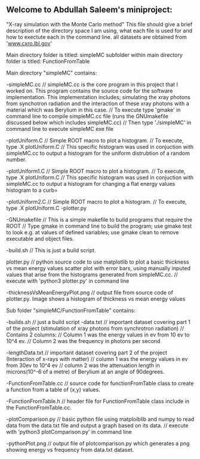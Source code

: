 ## Welcome to Abdullah Saleem's miniproject:
"X-ray simulation with the Monte Carlo method"
This file should give a brief description of the directory space I am using, what each file is used for and how to exectute each in the command line.
all datasets are obtained from 'www.cxro.lbl.gov'

Main directory folder is titled: simpleMC
subfolder within main directory folder is titled: FunctionFromTable

Main directory "simpleMC" contains:

-simpleMC.cc
// simpleMC.cc is the core program in this project that I worked on. This program contains the source code for the software implementation. This implementation includes; simulating the xray photons from synchotron radiation and the interaction of these xray photons with a material which was Berylium in this case.
// To execute type 'gmake' in command line to compile simpleMC.cc file (runs the GNUmakefile discussed below which includes simpleMC.cc)
// Then type './simpleMC' in command line to execute simpleMC exe file

-plotUniform.C
// Simple ROOT macro to plot a histogram.
// To execute, type .X plotUniform.C
//  This specific histogram was used in conjuction with simpleMC.cc to output a histogram for the uniform distrubtion of a random number.

-plotUniform1.C
// Simple ROOT macro to plot a histogram.
// To execute, type .X plotUniform.C
// This specific histogram was used in conjuction with simpleMC.cc to output a histogram for changing a flat energy values histogram to a curb=

-plotUniform2.C
// Simple ROOT macro to plot a histogram.
// To execute, type .X plotUniform.C
-plotter.py

-GNUmakefile
// This is a simple makefile to build programs that require the ROOT
//  Type gmake in command line to build the program; use gmake test to look e.g. at values of defined variables; use gmake clean to remove executable and object files.  

-build.sh
// This is just a build script.

plotter.py
// python source code to use matplotlib to plot a basic thickness vs mean energy values scatter plot with error bars, using manually inputed values that arise from the histograms generated from simpleMC.cc.
// execute with 'python3 plotter.py' in command line

-thicknessVsMeanEnergyPlot.png
// output file from source code of plotter.py. Image shows a histogram of thickness vs mean energy values 




Sub folder "simpleMC/FunctionFromTable" contains:

-builds.sh
// just a build script 
-data.txt
// important dataset covering part 1 of the project (stimulation of xray photons from synchrotron radiation)
// Contains 2 columns: 
// Column 1 was the energy values in ev from 10 ev to 10^4 ev.
// Column 2 was the frequency in photons per second

-lengthData.txt
// important dataset covering part 2 of the project (Interaction of x-rays with matter)
// column 1 was the energy values in ev from 30ev to 10^4 ev
// column 2 was the attenuation length in microns(10^-6 of a metre) of Berylium at an angle of 90degrees.

-FunctionFromTable.cc
// source code for functionFromTable class to create a function from a table of (x,y) values.

-FunctionFromTable.h
// header file for FunctionFromTable class include in the FunctionFromTable.cc.

-plotComparison.py
// basic python file using matploiblib and numpy to read data from the data.txt file and output a graph based on its data. 
// execute with 'python3 plotComparison.py' in command line

-pythonPlot.png
// output file of plotcomparison.py which generates a png showing energy vs frequency from data.txt dataset.


